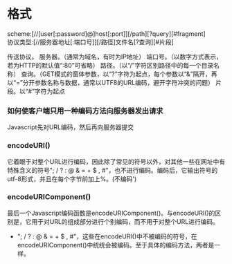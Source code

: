 # 格式
 scheme:[//[user[:password]@]host[:port]][/path][?query][#fragment]  
 协议类型:[//服务器地址[:端口号]][/路径]文件名[?查询][#片段]
 
传送协议。
服务器。（通常为域名，有时为IP地址）
端口号。（以数字方式表示，若为HTTP的默认值“:80”可省略）
路径。（以“/”字符区别路径中的每一个目录名称）
查询。（GET模式的窗体参数，以“?”字符为起点，每个参数以“&”隔开，再以“=”分开参数名称与数据，通常以UTF8的URL编码，避开字符冲突的问题）
片段。以“#”字符为起点
 
### 如何使客户端只用一种编码方法向服务器发出请求
Javascript先对URL编码，然后再向服务器提交
### encodeURI()
它着眼于对整个URL进行编码，因此除了常见的符号以外，对其他一些在网址中有特殊含义的符号"; / ? : @ & = + $ , #"，也不进行编码。编码后，它输出符号的utf-8形式，并且在每个字节前加上%。(不编码')
### encodeURIComponent()
最后一个Javascript编码函数是encodeURIComponent()。与encodeURI()的区别是，它用于对URL的组成部分进行个别编码，而不用于对整个URL进行编码。
- "; / ? : @ & = + $ , #"，这些在encodeURI()中不被编码的符号，在encodeURIComponent()中统统会被编码。至于具体的编码方法，两者是一样。





